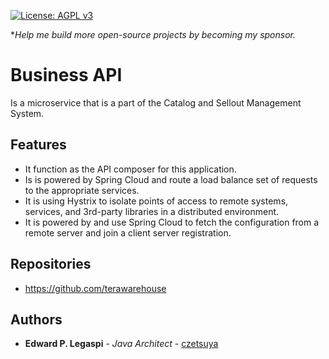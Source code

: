 [![License: AGPL v3](https://img.shields.io/badge/License-AGPL%20v3-blue.svg)](https://www.gnu.org/licenses/agpl-3.0)

**Help me build more open-source projects by becoming my sponsor.*

# Business API

Is a microservice that is a part of the Catalog and Sellout Management System.

## Features
 
 - It function as the API composer for this application.
 - Is is powered by Spring Cloud and route a load balance set of requests to the appropriate services.
 - It is using Hystrix to isolate points of access to remote systems, services, and 3rd-party libraries in a distributed environment.
 - It is powered by and use Spring Cloud to fetch the configuration from a remote server and join a client server registration.
 
## Repositories

 - https://github.com/terawarehouse
 
## Authors

 * **Edward P. Legaspi** - *Java Architect* - [czetsuya](https://github.com/czetsuya)
